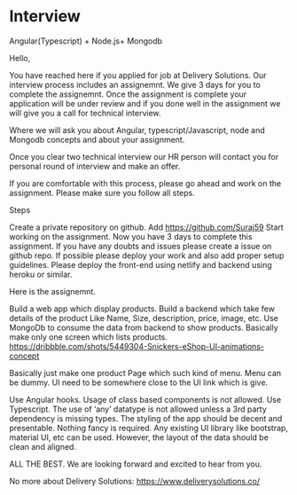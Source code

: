 # Interview
Angular(Typescript) + Node.js+ Mongodb

Hello,

You have reached here if you applied for job at Delivery Solutions. Our interview process includes an assignemnt.
We give 3 days for you to complete the assignemnt. Once the assignment is complete your application will be under review and if you done well in the assignment we will give you a call for technical interview.

Where we will ask you about Angular, typescript/Javascript, node and Mongodb concepts and about your assignment.

Once you clear two technical interview our HR person will contact you for personal round of interview and make an offer.

If you are comfortable with this process, please go ahead and work on the assignment. Please make sure you follow all steps.

Steps

Create a private repository on github.
Add https://github.com/Suraj59
Start working on the assignment. Now you have 3 days to complete this assignment.
If you have any doubts and issues please create a issue on github repo.
If possible please deploy your work and also add proper setup guidelines. Please deploy the front-end using netlify and backend using heroku or similar.

Here is the assignemnt.

Build a web app which display products. Build a backend which take few details of the product Like Name, Size, description, price, image, etc. Use MongoDb to consume the data from backend to show products. Basically make only one screen which lists products. https://dribbble.com/shots/5449304-Snickers-eShop-UI-animations-concept

Basically just make one product Page which such kind of menu. Menu can be dummy. UI need to be somewhere close to the UI link which is give.

Use Angular hooks. Usage of class based components is not allowed. Use Typescript. The use of ‘any’ datatype is not allowed unless a 3rd party dependency is missing types. The styling of the app should be decent and presentable. Nothing fancy is required. Any existing UI library like bootstrap, material UI, etc can be used. However, the layout of the data should be clean and aligned.

ALL THE BEST. We are looking forward and excited to hear from you.

No more about Delivery Solutions: https://www.deliverysolutions.co/
